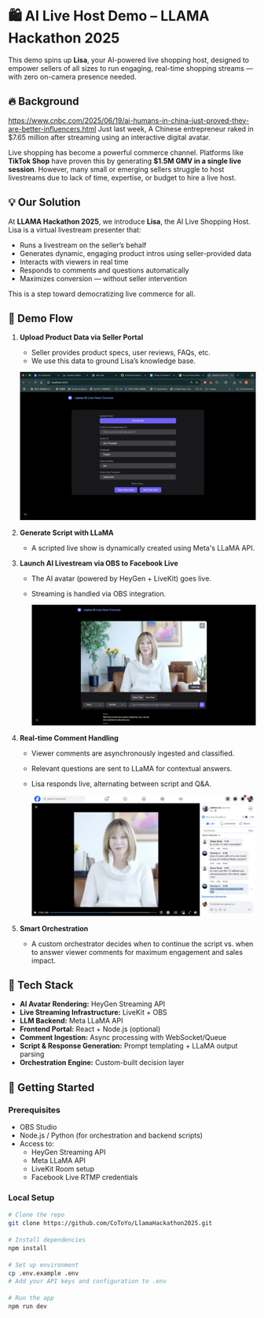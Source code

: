# 🛍️ AI Live Host Demo – LLAMA Hackathon 2025

This demo spins up **Lisa**, your AI-powered live shopping host, designed to empower sellers of all sizes to run engaging, real-time shopping streams — with zero on-camera presence needed.

## 🔥 Background

https://www.cnbc.com/2025/06/19/ai-humans-in-china-just-proved-they-are-better-influencers.html Just last week, A Chinese entrepreneur raked in $7.65 million after streaming using an interactive digital avatar.

Live shopping has become a powerful commerce channel. Platforms like **TikTok Shop** have proven this by generating **$1.5M GMV in a single live session**. However, many small or emerging sellers struggle to host livestreams due to lack of time, expertise, or budget to hire a live host.

## 💡 Our Solution

At **LLAMA Hackathon 2025**, we introduce **Lisa**, the AI Live Shopping Host. Lisa is a virtual livestream presenter that:

- Runs a livestream on the seller’s behalf
- Generates dynamic, engaging product intros using seller-provided data
- Interacts with viewers in real time
- Responds to comments and questions automatically
- Maximizes conversion — without seller intervention

This is a step toward democratizing live commerce for all.

## 🎥 Demo Flow

1. **Upload Product Data via Seller Portal**
   - Seller provides product specs, user reviews, FAQs, etc.
   - We use this data to ground Lisa’s knowledge base.

   ![Lisa Live Demo](./markdown_images/seller_portal_onboarding.png)


2. **Generate Script with LLaMA**
   - A scripted live show is dynamically created using Meta's LLaMA API.

3. **Launch AI Livestream via OBS to Facebook Live**
   - The AI avatar (powered by HeyGen + LiveKit) goes live.
   - Streaming is handled via OBS integration.

      ![Lisa Live Demo](./markdown_images/seller_portal_agent.png)

4. **Real-time Comment Handling**
   - Viewer comments are asynchronously ingested and classified.
   - Relevant questions are sent to LLaMA for contextual answers.
   - Lisa responds live, alternating between script and Q&A.

       ![Lisa Live Demo](./markdown_images/live_demo.png)

5. **Smart Orchestration**
   - A custom orchestrator decides when to continue the script vs. when to answer viewer comments for maximum engagement and sales impact.

## 🧩 Tech Stack

- **AI Avatar Rendering:** HeyGen Streaming API
- **Live Streaming Infrastructure:** LiveKit + OBS
- **LLM Backend:** Meta LLaMA API
- **Frontend Portal:** React + Node.js (optional)
- **Comment Ingestion:** Async processing with WebSocket/Queue
- **Script & Response Generation:** Prompt templating + LLaMA output parsing
- **Orchestration Engine:** Custom-built decision layer

## 🚀 Getting Started

### Prerequisites

- OBS Studio
- Node.js / Python (for orchestration and backend scripts)
- Access to:
  - HeyGen Streaming API
  - Meta LLaMA API
  - LiveKit Room setup
  - Facebook Live RTMP credentials

### Local Setup

```bash
# Clone the repo
git clone https://github.com/CoToYo/LlamaHackathon2025.git

# Install dependencies
npm install

# Set up environment
cp .env.example .env
# Add your API keys and configuration to .env

# Run the app
npm run dev
